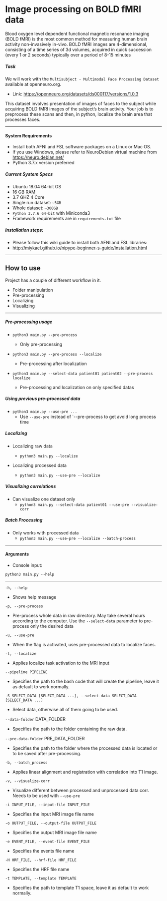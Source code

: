 # Image processing on BOLD fMRI data

Blood oxygen level dependent functional magnetic resonance imaging (BOLD fMRI) is the most common
method for measuring human brain activity non-invasively in-vivo. BOLD fMRI images are 4-dimensional, consisting of a
time series of 3d volumes, acquired in quick succession (every 1 or 2 seconds) typically over a period of 8-15 minutes


##### Task
We will work with the `Multisubject - Multimodal Face Processing Dataset` available at openneuro.org.
* Link: https://openneuro.org/datasets/ds000117/versions/1.0.3

This dataset involves presentation of images of faces to the subject while acquiring BOLD fMRI images of the subject’s
brain activity. Your job is to preprocess these scans and then, in python, localize the brain area that processes faces.

---

#### System Requirements

* Install both AFNI and FSL software packages on a Linux or Mac OS.
* If you use Windows, please refer to NeuroDebian virtual machine from https://neuro.debian.net/
* Python 3.7.x version preferred


##### Current System Specs

* Ubuntu 18.04 64-bit OS
* 16 GB RAM
* 3.7 GHZ 4 Core
* Single run dataset: `~5GB`
* Whole dataset: `~300GB`
* `Python 3.7.6 64-bit` with Miniconda3
* Framework requirements are in `requirements.txt` file

##### Installation steps:
* Please follow this wiki guide to install both AFNI and FSL libraries:
* http://miykael.github.io/nipype-beginner-s-guide/installation.html

---

## How to use
Project has a couple of different workflow in it.

* Folder manipulation
* Pre-processing
* Localizing
* Visualizing

---

##### Pre-processing usage
* `python3 main.py --pre-process`
    * Only pre-processing

* `python3 main.py --pre-process --localize`
    * Pre-processing after localization
    
* `python3 main.py --select-data patient01 patient02 --pre-process localize`
    * Pre-processing and localization on only specified datas
    
##### Using previous pre-processed data
* `python3 main.py --use-pre ...`
    * Use `--use-pre` instead of `--pre-process to get avoid long process time
    
##### Localizing
* Localizing raw data
    * `python3 main.py --localize`

* Localizing processed data
    * `python3 main.py --use-pre --localize`
    
##### Visualizing correlations
* Can visualize one dataset only
    * `python3 main.py --select-data patient01 --use-pre --visualize-corr`

##### Batch Processing
* Only works with processed data
    * `python3 main.py --use-pre --localize --batch-process`
---
#### Arguments

* Console input:

`python3 main.py --help`

--- 
`-h, --help`
* Shows help message

`-p, --pre-process`
* Pre-process whole data in raw directory.
May take several hours according to the computer. 
Use the `--select-data` parameter to pre-process only the desired data
                    
`-u, --use-pre`
* When the flag is activated, uses pre-processed data to localize faces.
                    
`-l, --localize`
* Applies localize task activation to the MRI input

`--pipeline PIPELINE`
* Specifies the path to the bash code that will create the pipeline, leave it as default to work normally.
                    
`-S SELECT_DATA [SELECT_DATA ...], --select-data SELECT_DATA [SELECT_DATA ...]`
* Select data, otherwise all of them going to be used.
                    
`--data-folder` DATA_FOLDER
* Specifies the path to the folder containing the raw data.
                    
`--pre-data-folder` PRE_DATA_FOLDER
* Specifies the path to the folder where the processed data is located or to be saved after pre-processing.

`-b, --batch_process`
* Applies linear alignment and registration with correlation into T1 image.

`-v, --visualize-corr`
* Visualize different between processed and unprocessed data corr. Needs to be used with `--use-pre`
                    
`-i INPUT_FILE, --input-file INPUT_FILE`
* Specifies the input MRI image file name

`-o OUTPUT_FILE, --output-file OUTPUT_FILE`
* Specifies the output MRI image file name

`-e EVENT_FILE, --event-file EVENT_FILE`
* Specifies the events file name

`-H HRF_FILE, --hrf-file HRF_FILE`
* Specifies the HRF file name

`-t TEMPLATE, --template TEMPLATE`
* Specifies the path to template T1 space, leave it as default to work normally.
                    

